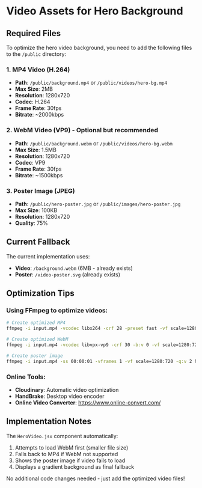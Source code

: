 # Video Assets for Hero Background

## Required Files

To optimize the hero video background, you need to add the following files to the `/public` directory:

### 1. MP4 Video (H.264)
- **Path**: `/public/background.mp4` or `/public/videos/hero-bg.mp4`
- **Max Size**: 2MB
- **Resolution**: 1280x720
- **Codec**: H.264
- **Frame Rate**: 30fps
- **Bitrate**: ~2000kbps

### 2. WebM Video (VP9) - Optional but recommended
- **Path**: `/public/background.webm` or `/public/videos/hero-bg.webm`
- **Max Size**: 1.5MB
- **Resolution**: 1280x720
- **Codec**: VP9
- **Frame Rate**: 30fps
- **Bitrate**: ~1500kbps

### 3. Poster Image (JPEG)
- **Path**: `/public/hero-poster.jpg` or `/public/images/hero-poster.jpg`
- **Max Size**: 100KB
- **Resolution**: 1280x720
- **Quality**: 75%

## Current Fallback

The current implementation uses:
- **Video**: `/background.webm` (6MB - already exists)
- **Poster**: `/video-poster.svg` (already exists)

## Optimization Tips

### Using FFmpeg to optimize videos:

```bash
# Create optimized MP4
ffmpeg -i input.mp4 -vcodec libx264 -crf 28 -preset fast -vf scale=1280:720 -an background.mp4

# Create optimized WebM
ffmpeg -i input.mp4 -vcodec libvpx-vp9 -crf 30 -b:v 0 -vf scale=1280:720 -an background.webm

# Create poster image
ffmpeg -i input.mp4 -ss 00:00:01 -vframes 1 -vf scale=1280:720 -q:v 2 hero-poster.jpg
```

### Online Tools:
- **Cloudinary**: Automatic video optimization
- **HandBrake**: Desktop video encoder
- **Online Video Converter**: https://www.online-convert.com/

## Implementation Notes

The `HeroVideo.jsx` component automatically:
1. Attempts to load WebM first (smaller file size)
2. Falls back to MP4 if WebM not supported
3. Shows the poster image if video fails to load
4. Displays a gradient background as final fallback

No additional code changes needed - just add the optimized video files!
